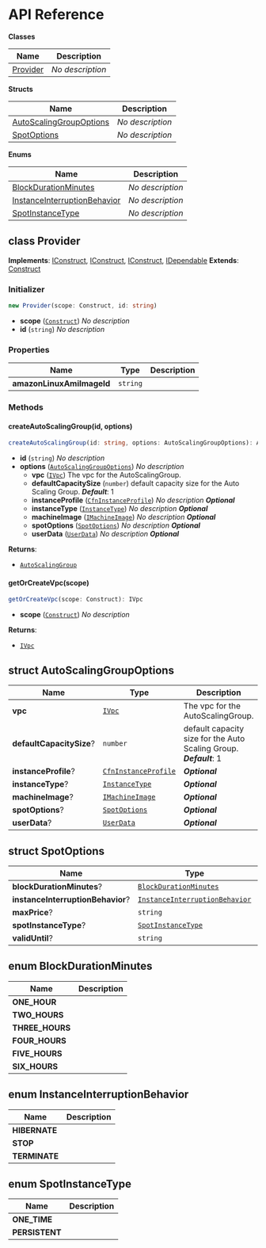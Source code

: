# API Reference

**Classes**

Name|Description
----|-----------
[Provider](#cdk-ec2spot-provider)|*No description*


**Structs**

Name|Description
----|-----------
[AutoScalingGroupOptions](#cdk-ec2spot-autoscalinggroupoptions)|*No description*
[SpotOptions](#cdk-ec2spot-spotoptions)|*No description*


**Enums**

Name|Description
----|-----------
[BlockDurationMinutes](#cdk-ec2spot-blockdurationminutes)|*No description*
[InstanceInterruptionBehavior](#cdk-ec2spot-instanceinterruptionbehavior)|*No description*
[SpotInstanceType](#cdk-ec2spot-spotinstancetype)|*No description*



## class Provider  <a id="cdk-ec2spot-provider"></a>



__Implements__: [IConstruct](#constructs-iconstruct), [IConstruct](#aws-cdk-core-iconstruct), [IConstruct](#constructs-iconstruct), [IDependable](#aws-cdk-core-idependable)
__Extends__: [Construct](#aws-cdk-core-construct)

### Initializer




```ts
new Provider(scope: Construct, id: string)
```

* **scope** (<code>[Construct](#aws-cdk-core-construct)</code>)  *No description*
* **id** (<code>string</code>)  *No description*



### Properties


Name | Type | Description 
-----|------|-------------
**amazonLinuxAmiImageId** | <code>string</code> | <span></span>

### Methods


#### createAutoScalingGroup(id, options) <a id="cdk-ec2spot-provider-createautoscalinggroup"></a>



```ts
createAutoScalingGroup(id: string, options: AutoScalingGroupOptions): AutoScalingGroup
```

* **id** (<code>string</code>)  *No description*
* **options** (<code>[AutoScalingGroupOptions](#cdk-ec2spot-autoscalinggroupoptions)</code>)  *No description*
  * **vpc** (<code>[IVpc](#aws-cdk-aws-ec2-ivpc)</code>)  The vpc for the AutoScalingGroup. 
  * **defaultCapacitySize** (<code>number</code>)  default capacity size for the Auto Scaling Group. __*Default*__: 1
  * **instanceProfile** (<code>[CfnInstanceProfile](#aws-cdk-aws-iam-cfninstanceprofile)</code>)  *No description* __*Optional*__
  * **instanceType** (<code>[InstanceType](#aws-cdk-aws-ec2-instancetype)</code>)  *No description* __*Optional*__
  * **machineImage** (<code>[IMachineImage](#aws-cdk-aws-ec2-imachineimage)</code>)  *No description* __*Optional*__
  * **spotOptions** (<code>[SpotOptions](#cdk-ec2spot-spotoptions)</code>)  *No description* __*Optional*__
  * **userData** (<code>[UserData](#aws-cdk-aws-ec2-userdata)</code>)  *No description* __*Optional*__

__Returns__:
* <code>[AutoScalingGroup](#aws-cdk-aws-autoscaling-autoscalinggroup)</code>

#### getOrCreateVpc(scope) <a id="cdk-ec2spot-provider-getorcreatevpc"></a>



```ts
getOrCreateVpc(scope: Construct): IVpc
```

* **scope** (<code>[Construct](#aws-cdk-core-construct)</code>)  *No description*

__Returns__:
* <code>[IVpc](#aws-cdk-aws-ec2-ivpc)</code>



## struct AutoScalingGroupOptions  <a id="cdk-ec2spot-autoscalinggroupoptions"></a>






Name | Type | Description 
-----|------|-------------
**vpc** | <code>[IVpc](#aws-cdk-aws-ec2-ivpc)</code> | The vpc for the AutoScalingGroup.
**defaultCapacitySize**? | <code>number</code> | default capacity size for the Auto Scaling Group.<br/>__*Default*__: 1
**instanceProfile**? | <code>[CfnInstanceProfile](#aws-cdk-aws-iam-cfninstanceprofile)</code> | __*Optional*__
**instanceType**? | <code>[InstanceType](#aws-cdk-aws-ec2-instancetype)</code> | __*Optional*__
**machineImage**? | <code>[IMachineImage](#aws-cdk-aws-ec2-imachineimage)</code> | __*Optional*__
**spotOptions**? | <code>[SpotOptions](#cdk-ec2spot-spotoptions)</code> | __*Optional*__
**userData**? | <code>[UserData](#aws-cdk-aws-ec2-userdata)</code> | __*Optional*__



## struct SpotOptions  <a id="cdk-ec2spot-spotoptions"></a>






Name | Type | Description 
-----|------|-------------
**blockDurationMinutes**? | <code>[BlockDurationMinutes](#cdk-ec2spot-blockdurationminutes)</code> | __*Optional*__
**instanceInterruptionBehavior**? | <code>[InstanceInterruptionBehavior](#cdk-ec2spot-instanceinterruptionbehavior)</code> | __*Optional*__
**maxPrice**? | <code>string</code> | __*Optional*__
**spotInstanceType**? | <code>[SpotInstanceType](#cdk-ec2spot-spotinstancetype)</code> | __*Optional*__
**validUntil**? | <code>string</code> | __*Optional*__



## enum BlockDurationMinutes  <a id="cdk-ec2spot-blockdurationminutes"></a>



Name | Description
-----|-----
**ONE_HOUR** |
**TWO_HOURS** |
**THREE_HOURS** |
**FOUR_HOURS** |
**FIVE_HOURS** |
**SIX_HOURS** |


## enum InstanceInterruptionBehavior  <a id="cdk-ec2spot-instanceinterruptionbehavior"></a>



Name | Description
-----|-----
**HIBERNATE** |
**STOP** |
**TERMINATE** |


## enum SpotInstanceType  <a id="cdk-ec2spot-spotinstancetype"></a>



Name | Description
-----|-----
**ONE_TIME** |
**PERSISTENT** |


